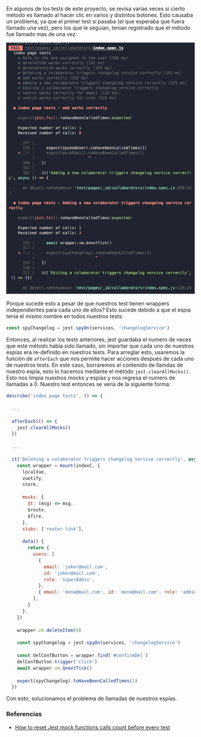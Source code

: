 En algunos de los tests de este proyecto, se revisa varias veces si cierto método es llamado al hacer clic en varios y distintos botones. Esto causaba un problema, ya que el primer test si pasaba (el que esperaba que fuera llamado una vez), pero los que le seguian, tenian registrado que el método fue llamado mas de una vez:

![image](uploads/5354b2a006e17fa40794096f0e5b865f/image.png)

Porque sucede esto a pesar de que nuestros test tienen wrappers independientes para cada uno de ellos? Esto sucede debido a que el espia tenia el mismo nombre en todos nuestros tests:

```javascript
const spyChangelog = jest.spyOn(services, 'changelogService')
```

Entonces, al realizar los tests anteriores, jest guardaba el numero de veces que este método había sido llamado, sin importar que cada uno de nuestros espías era re-definido en nuestros tests. Para arreglar esto, usaremos la función de `afterEach` que nos permite hacer acciones después de cada uno de nuestros tests. En este caso, borraremos el contenido de llamdas de nuestro espía, esto lo hacemos mediante el método `jest.clearAllMocks()`. Esto nos limpia nuestros mocks y espías y nos regresa el numero de llamadas a 0. Nuestro test entonces se vería de la siguiente forma:

```javascript 
describe('index page tests', () => {
   
  ...

  afterEach(() => {
    jest.clearAllMocks()
  })

  ...

  it('Deleting a colaborator triggers changelog service correctly', async () => {
    const wrapper = mount(indexC, {
      localVue,
      vuetify,
      store,

      mocks: {
        $t: (msg) => msg,
        $route,
        $fire,
      },
      stubs: ['router-link'],

      data() {
        return {
          users: [
            {
              email: 'joker@mail.com',
              id: 'joker@mail.com',
              role: 'superAdmin',
            },
            { email: 'mona@mail.com', id: 'mona@mail.com', role: 'admin' },
          ],
        }
      },
    })

    wrapper.vm.deleteItem(0)

    const spyChangelog = jest.spyOn(services, 'changelogService')

    const delConfButton = wrapper.find('#confirmDel')
    delConfButton.trigger('click')
    await wrapper.vm.$nextTick()

    expect(spyChangelog).toHaveBeenCalledTimes(1)
  }) 

```

Con esto, solucionamos el problema de llamadas de nuestros espías. 

### Referencias 
- [How to reset Jest mock functions calls count before every test](https://stackoverflow.com/questions/47812801/how-to-reset-jest-mock-functions-calls-count-before-every-test)